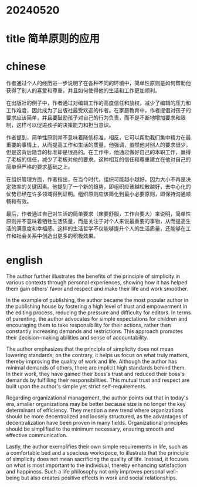 
# 20240520

# title 简单原则的应用

# chinese 
作者通过个人的经历进一步说明了在各种不同的环境中，简单性原则是如何帮助他获得了别人的喜爱和尊重，并且如何使得他的生活和工作更加顺利。

在出版社的例子中，作者通过对编辑工作的高度信任和放权，减少了编辑的压力和工作难度，因此成为了出版社最受欢迎的作者。在家庭教育中，作者提倡对孩子的要求应该简单，并且要鼓励孩子对自己的行为负责，而不是不断地增加要求和限制，这样可以促进孩子的决策能力和担当意识。

作者提到，简单性原则并不意味着降低标准，相反，它可以帮助我们集中精力在最重要的事情上，从而提高工作和生活的质量。他强调，虽然他对别人的要求很少，但是这背后隐含的标准却是很高的。在工作中，他通过做好自己的本职工作，赢得了老板的信任，减少了老板对他的要求。这种相互的信任和尊重建立在他对自己的简单但严格的要求基础之上。

在组织管理方面，作者指出，在当今时代，组织可能越小越好，因为大小不再是决定效率的关键因素。他提到了一个新的趋势，即组织应该越松散越好，去中心化的优势已经在许多领域得到证明。组织原则应该简化到最小必要原则，即保持沟通顺畅和有效。

最后，作者通过自己对生活的简单要求（床要舒服，工作台要大）来说明，简单性原则并不意味着牺牲生活质量，而是关注于对个人来说最重要的事物，从而提高生活的满意度和幸福感。这样的生活哲学不仅能够提升个人的生活质量，还能够在工作和社会关系中创造出更多的积极效果。
# english
The author further illustrates the benefits of the principle of simplicity in various contexts through personal experiences, showing how it has helped them gain others' favor and respect and make their life and work smoother.

In the example of publishing, the author became the most popular author in the publishing house by fostering a high level of trust and empowerment in the editing process, reducing the pressure and difficulty for editors. In terms of parenting, the author advocates for simple expectations for children and encouraging them to take responsibility for their actions, rather than constantly increasing demands and restrictions. This approach promotes their decision-making abilities and sense of accountability.

The author emphasizes that the principle of simplicity does not mean lowering standards; on the contrary, it helps us focus on what truly matters, thereby improving the quality of work and life. Although the author has minimal demands of others, there are implicit high standards behind them. In their work, they have gained their boss's trust and reduced their boss's demands by fulfilling their responsibilities. This mutual trust and respect are built upon the author's simple yet strict self-requirements.

Regarding organizational management, the author points out that in today's era, smaller organizations may be better because size is no longer the key determinant of efficiency. They mention a new trend where organizations should be more decentralized and loosely structured, as the advantages of decentralization have been proven in many fields. Organizational principles should be simplified to the minimum necessary, ensuring smooth and effective communication.

Lastly, the author exemplifies their own simple requirements in life, such as a comfortable bed and a spacious workspace, to illustrate that the principle of simplicity does not mean sacrificing the quality of life. Instead, it focuses on what is most important to the individual, thereby enhancing satisfaction and happiness. Such a life philosophy not only improves personal well-being but also creates positive effects in work and social relationships.


